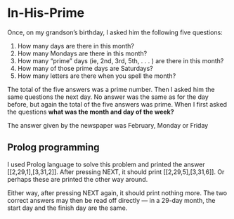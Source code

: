 # In-His-Prime
Once, on my grandson’s birthday, I asked him the following five questions:
1. How many days are there in this month?
2. How many Mondays are there in this month?
3. How many “prime” days (ie, 2nd, 3rd, 5th, . . . ) are there in this month?
4. How many of those prime days are Saturdays?
5. How many letters are there when you spell the month?

The total of the five answers was a prime number. Then I asked him the same questions the next day. No answer was the same as for the day before, but again the total of the five answers was prime. When I first asked the questions **what was the month and day of the week?**

The answer given by the newspaper was February, Monday or Friday

## Prolog programming
I used Prolog language to solve this problem and printed the answer [[2,29,1],[3,31,2]]. After pressing NEXT, it should print [[2,29,5],[3,31,6]]. Or perhaps these are printed the other way around. 

Either way, after pressing NEXT again, it should print nothing more. The two correct answers may then be read off directly — in a 29-day month, the start day and the finish day are the same.

